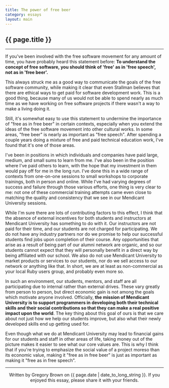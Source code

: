 ```yaml
---
title: The power of free beer 
category: essays
layout: main
---
```


## {{ page.title }}

<hr>

If you've been involved with the free software movement for any amount of time, you have probably heard this statement before: **To understand the concept of free software, you should think of 'free' as in 'free speech', not as in 'free beer'.**

This always struck me as a good way to communicate the goals of the free software community, while making it clear that even Stallman believes that there are ethical ways to get paid for software development work. This is a good thing, because many of us would not be able to spend nearly as much time as we have working on free software projects if there wasn't a way to make a living doing it.

Still, it's somewhat easy to use this statement to undermine the importance of "free as in free beer" in certain contexts, especially when you extend the ideas of the free software movement into other cultural works. In some areas, "free beer" is nearly as important as "free speech". After spending a couple years doing a mixture of free and paid technical education work, I've found that it's one of those areas.

I've been in positions in which individuals and companies have paid large, medium, and small sums to learn from me. I've also been in the position where I've paid others to learn, with the hope that my investment in them would pay off for me in the long run. I've done this in a wide range of contexts from one-on-one sessions to small workshops to corporate trainings, both in person and online. While I've had varying degrees of success and failure through those various efforts, one thing is very clear to me: not one of these commercial training attempts came even close to matching the quality and consistency that we see in our Mendicant University sessions.

While I'm sure there are lots of contributing factors to this effect, I think that the absence of external incentives for both students and instructors at Mendicant University has something to do with it. Our instructors are not paid for their time, and our students are not charged for participating. We do not have any industry partners nor do we promise to help our successful students find jobs upon completion of their course. Any opportunities that arise as a result of being part of our alumni network are organic, and so our students cannot expect that they will personally benefit in a direct way by being affiliated with our school. We also do not use Mendicant University to market products or services to our students, nor do we sell access to our network or anything like that. In short, we are at least as non-commercial as your local Ruby users group, and probably even more so.

In such an environment, our students, mentors, and staff are all participating due to internal rather than external drives. These vary greatly from person to person, but direct economic gain is not among the goals which motivate anyone involved. Officially, **the mission of Mendicant University is to support programmers in developing both their technical skills and their social contributions so that they can make a real positive impact upon the world**. The key thing about this goal of ours is that we care about not just how we help our students improve, but also what their newly developed skills end up getting used for. 

Even though what we do at Mendicant University may lead to financial gains for our students and staff in other areas of life, taking money out of the picture makes it easier to see what our core values are. This is why I think that if you're trying to emphasize the social value of a project moreso than its economic value, making it "free as in free beer" is just as important as making it "free as in free speech".
<hr>

<p style="text-align: center; font-size: 1.0em">Written by Gregory Brown on {{ page.date | date_to_long_string }}. If you enjoyed this essay, please share it with your friends.</p>
